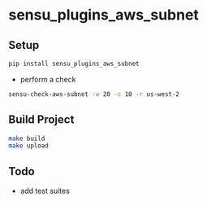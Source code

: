 # sensu_plugins_aws_subnet

## Setup

```sh
pip install sensu_plugins_aws_subnet
```

- perform a check

```sh
sensu-check-aws-subnet -w 20 -c 10 -r us-west-2
```

## Build Project

```sh
make build
make upload
```

## Todo

- add test suites